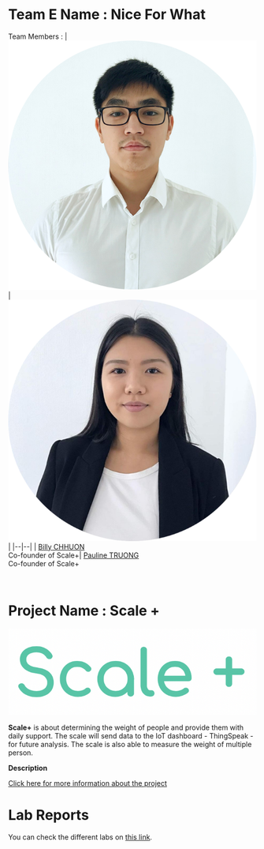 # Team E Name : Nice For What




Team Members : 
|![member1](billyphoto.png) |![member2](paulinephoto.png)  |
|--|--|
|  [Billy CHHUON](https://github.com/BillyChhuon) <br> Co-founder of Scale+| [Pauline TRUONG ](https://github.com/paulinetruong) <br> Co-founder of Scale+

<br> 

# Project Name : Scale +

![](logo-scale.png)

**Scale+** is about determining the weight of people and provide them with daily support. The scale will send data to the IoT dashboard - ThingSpeak - for future analysis. The scale is also able to measure the weight of multiple person.


 **Description** 
 
[Click here for more information about the project](project) 



# Lab Reports

You can check the different labs on [this link](lab).


